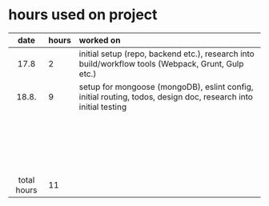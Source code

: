 # hours used on project

| date          | hours   | worked on |
| :----:        | :-----  | :-----    |
| 17.8          | 2       | initial setup (repo, backend etc.), research into build/workflow tools (Webpack, Grunt, Gulp etc.) |
| 18.8.         | 9       | setup for mongoose (mongoDB), eslint config, initial routing, todos, design doc, research into initial testing |
|               |         |           |
|               |         |           |
|               |         |           |
|               |         |           |
|               |         |           |
|               |         |           |
|               |         |           |
|               |         |           |
|               |         |           |
|               |         |           |
|               |         |           |
|               |         |           |
|               |         |           |
|               |         |           |
|               |         |           |
|               |         |           |
|               |         |           |
|               |         |           |
|               |         |           |
|               |         |           |
| total hours   | 11 